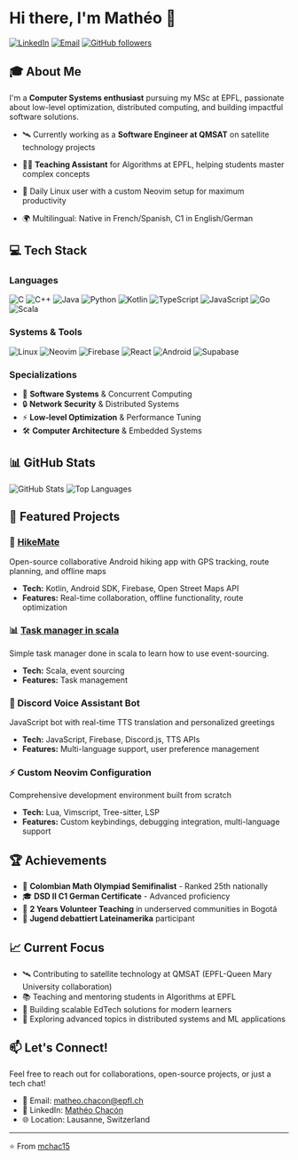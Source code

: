 # Hi there, I'm Mathéo 👋

[![LinkedIn](https://img.shields.io/badge/LinkedIn-0077B5?style=for-the-badge&logo=linkedin&logoColor=white)](https://www.linkedin.com/in/mathéo-chacón-ducommun-dit-verron-32b3251ba)
[![Email](https://img.shields.io/badge/Email-D14836?style=for-the-badge&logo=gmail&logoColor=white)](mailto:matheo.chacon@epfl.ch)
[![GitHub followers](https://img.shields.io/github/followers/mchac15?style=for-the-badge)](https://github.com/mchac15)

## 🎓 About Me

I'm a **Computer Systems enthusiast** pursuing my MSc at EPFL, passionate about low-level optimization, distributed computing, and building impactful software solutions.

- 🛰️ Currently working as a **Software Engineer at QMSAT** on satellite technology projects
- 👨‍🏫 **Teaching Assistant** for Algorithms at EPFL, helping students master complex concepts

- 🐧 Daily Linux user with a custom Neovim setup for maximum productivity
- 🌍 Multilingual: Native in French/Spanish, C1 in English/German

## 💻 Tech Stack

### Languages
![C](https://img.shields.io/badge/C-00599C?style=flat-square&logo=c&logoColor=white)
![C++](https://img.shields.io/badge/C++-00599C?style=flat-square&logo=c%2B%2B&logoColor=white)
![Java](https://img.shields.io/badge/Java-ED8B00?style=flat-square&logo=openjdk&logoColor=white)
![Python](https://img.shields.io/badge/Python-3776AB?style=flat-square&logo=python&logoColor=white)
![Kotlin](https://img.shields.io/badge/Kotlin-7F52FF?style=flat-square&logo=kotlin&logoColor=white)
![TypeScript](https://img.shields.io/badge/TypeScript-007ACC?style=flat-square&logo=typescript&logoColor=white)
![JavaScript](https://img.shields.io/badge/JavaScript-F7DF1E?style=flat-square&logo=javascript&logoColor=black)
![Go](https://img.shields.io/badge/Go-00ADD8?style=flat-square&logo=go&logoColor=white)
![Scala](https://img.shields.io/badge/Scala-DC322F?style=flat-square&logo=scala&logoColor=white)

### Systems & Tools
![Linux](https://img.shields.io/badge/Linux-FCC624?style=flat-square&logo=linux&logoColor=black)
![Neovim](https://img.shields.io/badge/Neovim-57A143?style=flat-square&logo=neovim&logoColor=white)
![Firebase](https://img.shields.io/badge/Firebase-FFCA28?style=flat-square&logo=firebase&logoColor=black)
![React](https://img.shields.io/badge/React-61DAFB?style=flat-square&logo=react&logoColor=black)
![Android](https://img.shields.io/badge/Android-3DDC84?style=flat-square&logo=android&logoColor=white)
![Supabase](https://img.shields.io/badge/Supabase-3FCF8E?style=flat-square&logo=supabase&logoColor=white)

### Specializations
- 🔧 **Software Systems** & Concurrent Computing
- 🔒 **Network Security** & Distributed Systems
- ⚡ **Low-level Optimization** & Performance Tuning
- 🛠️ **Computer Architecture** & Embedded Systems

## 📊 GitHub Stats

![GitHub Stats](https://github-readme-stats.vercel.app/api?username=mchac15&show_icons=true&theme=dark&count_private=true)
![Top Languages](https://github-readme-stats.vercel.app/api/top-langs/?username=mchac15&layout=compact&theme=dark)

## 🚀 Featured Projects

### 🥾 [HikeMate](https://github.com/HikeMate/hikeMateApp)
Open-source collaborative Android hiking app with GPS tracking, route planning, and offline maps
- **Tech:** Kotlin, Android SDK, Firebase, Open Street Maps API
- **Features:** Real-time collaboration, offline functionality, route optimization
### 📊 [Task manager in scala](https://github.com/mchac15/scala-task-manager)
Simple task manager done in scala to learn how to use event-sourcing.
- **Tech:** Scala, event sourcing
- **Features:** Task management
### 🤖 Discord Voice Assistant Bot
JavaScript bot with real-time TTS translation and personalized greetings
- **Tech:** JavaScript, Firebase, Discord.js, TTS APIs
- **Features:** Multi-language support, user preference management

### ⚡ Custom Neovim Configuration
Comprehensive development environment built from scratch
- **Tech:** Lua, Vimscript, Tree-sitter, LSP
- **Features:** Custom keybindings, debugging integration, multi-language support

## 🏆 Achievements

- 🥈 **Colombian Math Olympiad Semifinalist** - Ranked 25th nationally
- 🎓 **DSD II C1 German Certificate** - Advanced proficiency
- 🌟 **2 Years Volunteer Teaching** in underserved communities in Bogotá
- 🎤 **Jugend debattiert Lateinamerika** participant

## 📈 Current Focus

- 🛰️ Contributing to satellite technology at QMSAT (EPFL-Queen Mary University collaboration)
- 📚 Teaching and mentoring students in Algorithms at EPFL
- 🚀 Building scalable EdTech solutions for modern learners
- 🔬 Exploring advanced topics in distributed systems and ML applications

## 📫 Let's Connect!

Feel free to reach out for collaborations, open-source projects, or just a tech chat!

- 📧 Email: matheo.chacon@epfl.ch
- 💼 LinkedIn: [Mathéo Chacón](https://www.linkedin.com/in/mathéo-chacón-ducommun-dit-verron-32b3251ba)
- 🌐 Location: Lausanne, Switzerland

---

⭐️ From [mchac15](https://github.com/mchac15)
